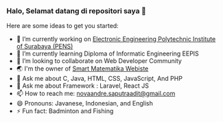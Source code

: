 ### Halo, Selamat datang di repositori saya 👋

Here are some ideas to get you started:

- 🔭 I’m currently working on [Electronic Engineering Polytechnic Institute of Surabaya (PENS)](https://www.pens.ac.id)
- 🌱 I’m currently learning Diploma of Informatic Engineering EEPIS
- 👯 I’m looking to collaborate on Web Developer Community
- :earth_asia: I'm the owner of  [Smart Matematika Webiste](https://smartmatematikaners.000webhostapp.com)
- 💬 Ask me about C, Java, HTML, CSS, JavaScript, And PHP
- 💬 Ask me about Framework : Laravel, React JS
- 📫 How to reach me: novaandre.saputraadit@gmail.com
- 😄 Pronouns: Javanese, Indonesian, and English
- ⚡ Fun fact: Badminton and Fishing

